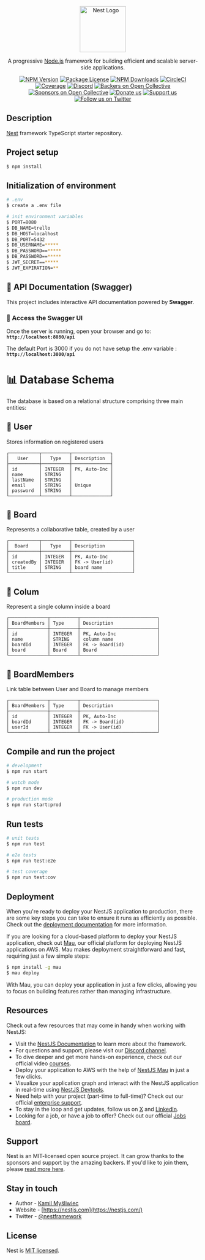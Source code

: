 <p align="center">
  <a href="http://nestjs.com/" target="blank"><img src="https://nestjs.com/img/logo-small.svg" width="120" alt="Nest Logo" /></a>
</p>

[circleci-image]: https://img.shields.io/circleci/build/github/nestjs/nest/master?token=abc123def456
[circleci-url]: https://circleci.com/gh/nestjs/nest

  <p align="center">A progressive <a href="http://nodejs.org" target="_blank">Node.js</a> framework for building efficient and scalable server-side applications.</p>
    <p align="center">
<a href="https://www.npmjs.com/~nestjscore" target="_blank"><img src="https://img.shields.io/npm/v/@nestjs/core.svg" alt="NPM Version" /></a>
<a href="https://www.npmjs.com/~nestjscore" target="_blank"><img src="https://img.shields.io/npm/l/@nestjs/core.svg" alt="Package License" /></a>
<a href="https://www.npmjs.com/~nestjscore" target="_blank"><img src="https://img.shields.io/npm/dm/@nestjs/common.svg" alt="NPM Downloads" /></a>
<a href="https://circleci.com/gh/nestjs/nest" target="_blank"><img src="https://img.shields.io/circleci/build/github/nestjs/nest/master" alt="CircleCI" /></a>
<a href="https://coveralls.io/github/nestjs/nest?branch=master" target="_blank"><img src="https://coveralls.io/repos/github/nestjs/nest/badge.svg?branch=master#9" alt="Coverage" /></a>
<a href="https://discord.gg/G7Qnnhy" target="_blank"><img src="https://img.shields.io/badge/discord-online-brightgreen.svg" alt="Discord"/></a>
<a href="https://opencollective.com/nest#backer" target="_blank"><img src="https://opencollective.com/nest/backers/badge.svg" alt="Backers on Open Collective" /></a>
<a href="https://opencollective.com/nest#sponsor" target="_blank"><img src="https://opencollective.com/nest/sponsors/badge.svg" alt="Sponsors on Open Collective" /></a>
  <a href="https://paypal.me/kamilmysliwiec" target="_blank"><img src="https://img.shields.io/badge/Donate-PayPal-ff3f59.svg" alt="Donate us"/></a>
    <a href="https://opencollective.com/nest#sponsor"  target="_blank"><img src="https://img.shields.io/badge/Support%20us-Open%20Collective-41B883.svg" alt="Support us"></a>
  <a href="https://twitter.com/nestframework" target="_blank"><img src="https://img.shields.io/twitter/follow/nestframework.svg?style=social&label=Follow" alt="Follow us on Twitter"></a>
</p>
  <!--[![Backers on Open Collective](https://opencollective.com/nest/backers/badge.svg)](https://opencollective.com/nest#backer)
  [![Sponsors on Open Collective](https://opencollective.com/nest/sponsors/badge.svg)](https://opencollective.com/nest#sponsor)-->

## Description

[Nest](https://github.com/nestjs/nest) framework TypeScript starter repository.

## Project setup

```bash
$ npm install
```

## Initialization of environment

```bash
# .env
$ create a .env file

# init environment variables
$ PORT=8080
$ DB_NAME=trello
$ DB_HOST=localhost
$ DB_PORT=5432
$ DB_USERNAME=*****
$ DB_PASSWORD==*****
$ DB_PASSWORD==*****
$ JWT_SECRET==*****
$ JWT_EXPIRATION=**
```

## 📖 API Documentation (Swagger)

This project includes interactive API documentation powered by **Swagger**.

### 🔗 Access the Swagger UI

Once the server is running, open your browser and go to: **`http://localhost:8080/api`**

The default Port is 3000 if you do not have setup the .env variable : **`http://localhost:3000/api`**

# 📊 Database Schema

The database is based on a relational structure comprising three main entities:

## 🔹 User

Stores information on registered users

```plaintext
┌───────────┬──────────┬──────────────┐
│   User    │   Type   │ Description  │
├───────────┼──────────┼──────────────┤
│ id        │ INTEGER  │ PK, Auto-Inc │
│ name      │ STRING   │              │
│ lastName  │ STRING   │              │
│ email     │ STRING   │ Unique       │
│ password  │ STRING   │              │
└───────────┴──────────┴──────────────┘
```

## 🔹 Board

Represents a collaborative table, created by a user

```plaintext
┌───────────┬──────────┬──────────────────────┐
│  Board    │   Type   │ Description          │
├───────────┼──────────┼──────────────────────┤
│ id        │ INTEGER  │ PK, Auto-Inc         │
│ createdBy │ INTEGER  │ FK -> User(id)       │
│ title     │ STRING   │ board name           │
└───────────┴──────────┴──────────────────────┘
```

## 🔹 Colum

Represent a single column inside a board

```plaintext
┌──────────────┬──────────┬────────────────────────────┐
│ BoardMembers │ Type     │ Description                │
├──────────────┼──────────┼────────────────────────────┤
│ id           │ INTEGER  │ PK, Auto-Inc               │
│ name         │ STRING   │ column name                │
│ boardId      │ INTEGER  │ FK -> Board(id)            │
│ board        │ Board    │ Board                      │
└──────────────┴──────────┴────────────────────────────┘
```

## 🔹 BoardMembers

Link table between User and Board to manage members

```plaintext
┌──────────────┬──────────┬────────────────────────────┐
│ BoardMembers │ Type     │ Description                │
├──────────────┼──────────┼────────────────────────────┤
│ id           │ INTEGER  │ PK, Auto-Inc               │
│ boardId      │ INTEGER  │ FK -> Board(id)            │
│ userId       │ INTEGER  │ FK -> User(id)             │
└──────────────┴──────────┴────────────────────────────┘
```

## Compile and run the project

```bash
# development
$ npm run start

# watch mode
$ npm run dev

# production mode
$ npm run start:prod
```

## Run tests

```bash
# unit tests
$ npm run test

# e2e tests
$ npm run test:e2e

# test coverage
$ npm run test:cov
```

## Deployment

When you're ready to deploy your NestJS application to production, there are some key steps you can take to ensure it runs as efficiently as possible. Check out the [deployment documentation](https://docs.nestjs.com/deployment) for more information.

If you are looking for a cloud-based platform to deploy your NestJS application, check out [Mau](https://mau.nestjs.com), our official platform for deploying NestJS applications on AWS. Mau makes deployment straightforward and fast, requiring just a few simple steps:

```bash
$ npm install -g mau
$ mau deploy
```

With Mau, you can deploy your application in just a few clicks, allowing you to focus on building features rather than managing infrastructure.

## Resources

Check out a few resources that may come in handy when working with NestJS:

- Visit the [NestJS Documentation](https://docs.nestjs.com) to learn more about the framework.
- For questions and support, please visit our [Discord channel](https://discord.gg/G7Qnnhy).
- To dive deeper and get more hands-on experience, check out our official video [courses](https://courses.nestjs.com/).
- Deploy your application to AWS with the help of [NestJS Mau](https://mau.nestjs.com) in just a few clicks.
- Visualize your application graph and interact with the NestJS application in real-time using [NestJS Devtools](https://devtools.nestjs.com).
- Need help with your project (part-time to full-time)? Check out our official [enterprise support](https://enterprise.nestjs.com).
- To stay in the loop and get updates, follow us on [X](https://x.com/nestframework) and [LinkedIn](https://linkedin.com/company/nestjs).
- Looking for a job, or have a job to offer? Check out our official [Jobs board](https://jobs.nestjs.com).

## Support

Nest is an MIT-licensed open source project. It can grow thanks to the sponsors and support by the amazing backers. If you'd like to join them, please [read more here](https://docs.nestjs.com/support).

## Stay in touch

- Author - [Kamil Myśliwiec](https://twitter.com/kammysliwiec)
- Website - [https://nestjs.com](https://nestjs.com/)
- Twitter - [@nestframework](https://twitter.com/nestframework)

## License

Nest is [MIT licensed](https://github.com/nestjs/nest/blob/master/LICENSE).
